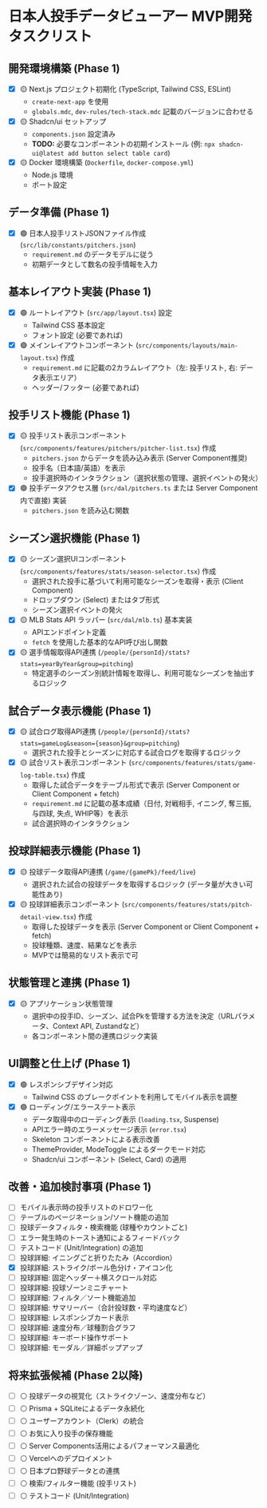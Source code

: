 # 日本人投手データビューアー MVP開発タスクリスト

## 開発環境構築 (Phase 1)
- [x] 🟡 Next.js プロジェクト初期化 (TypeScript, Tailwind CSS, ESLint)
  - `create-next-app` を使用
  - `globals.mdc`, `dev-rules/tech-stack.mdc` 記載のバージョンに合わせる
- [x] 🟡 Shadcn/ui セットアップ
  - `components.json` 設定済み
  - **TODO:** 必要なコンポーネントの初期インストール (例: `npx shadcn-ui@latest add button select table card`)
- [x] 🟡 Docker 環境構築 (`Dockerfile`, `docker-compose.yml`)
  - Node.js 環境
  - ポート設定

## データ準備 (Phase 1)
- [x] 🟢 日本人投手リストJSONファイル作成 (`src/lib/constants/pitchers.json`)
  - `requirement.md` のデータモデルに従う
  - 初期データとして数名の投手情報を入力

## 基本レイアウト実装 (Phase 1)
- [x] 🟢 ルートレイアウト (`src/app/layout.tsx`) 設定
  - Tailwind CSS 基本設定
  - フォント設定 (必要であれば)
- [x] 🟢 メインレイアウトコンポーネント (`src/components/layouts/main-layout.tsx`) 作成
  - `requirement.md` に記載の2カラムレイアウト（左: 投手リスト, 右: データ表示エリア）
  - ヘッダー/フッター (必要であれば)

## 投手リスト機能 (Phase 1)
- [x] 🟡 投手リスト表示コンポーネント (`src/components/features/pitchers/pitcher-list.tsx`) 作成
  - `pitchers.json` からデータを読み込み表示 (Server Component推奨)
  - 投手名（日本語/英語）を表示
  - 投手選択時のインタラクション（選択状態の管理、選択イベントの発火）
- [x] 🟢 投手データアクセス層 (`src/dal/pitchers.ts` または Server Component内で直接) 実装
  - `pitchers.json` を読み込む関数

## シーズン選択機能 (Phase 1)
- [x] 🟡 シーズン選択UIコンポーネント (`src/components/features/stats/season-selector.tsx`) 作成
  - 選択された投手に基づいて利用可能なシーズンを取得・表示 (Client Component)
  - ドロップダウン (Select) またはタブ形式
  - シーズン選択イベントの発火
- [x] 🟡 MLB Stats API ラッパー (`src/dal/mlb.ts`) 基本実装
  - APIエンドポイント定義
  - `fetch` を使用した基本的なAPI呼び出し関数
- [x] 🟡 選手情報取得API連携 (`/people/{personId}/stats?stats=yearByYear&group=pitching`)
  - 特定選手のシーズン別統計情報を取得し、利用可能なシーズンを抽出するロジック

## 試合データ表示機能 (Phase 1)
- [x] 🟡 試合ログ取得API連携 (`/people/{personId}/stats?stats=gameLog&season={season}&group=pitching`)
  - 選択された投手とシーズンに対応する試合ログを取得するロジック
- [x] 🟡 試合リスト表示コンポーネント (`src/components/features/stats/game-log-table.tsx`) 作成
  - 取得した試合データをテーブル形式で表示 (Server Component or Client Component + fetch)
  - `requirement.md` に記載の基本成績（日付, 対戦相手, イニング, 奪三振, 与四球, 失点, WHIP等）を表示
  - 試合選択時のインタラクション

## 投球詳細表示機能 (Phase 1)
- [x] 🟡 投球データ取得API連携 (`/game/{gamePk}/feed/live`)
  - 選択された試合の投球データを取得するロジック (データ量が大きい可能性あり)
- [x] 🟡 投球詳細表示コンポーネント (`src/components/features/stats/pitch-detail-view.tsx`) 作成
  - 取得した投球データを表示 (Server Component or Client Component + fetch)
  - 投球種類、速度、結果などを表示
  - MVPでは簡易的なリスト表示で可

## 状態管理と連携 (Phase 1)
- [x] 🟡 アプリケーション状態管理
  - 選択中の投手ID、シーズン、試合Pkを管理する方法を決定（URLパラメータ、Context API, Zustandなど）
  - 各コンポーネント間の連携ロジック実装

## UI調整と仕上げ (Phase 1)
- [x] 🟢 レスポンシブデザイン対応
  - Tailwind CSS のブレークポイントを利用してモバイル表示を調整
- [x] 🟢 ローディング/エラーステート表示
  - データ取得中のローディング表示 (`loading.tsx`, Suspense)
  - APIエラー時のエラーメッセージ表示 (`error.tsx`)
  - Skeleton コンポーネントによる表示改善
  - ThemeProvider, ModeToggle によるダークモード対応
  - Shadcn/ui コンポーネント (Select, Card) の適用

## 改善・追加検討事項 (Phase 1)
- [ ] モバイル表示時の投手リストのドロワー化
- [ ] テーブルのページネーション/ソート機能の追加
- [ ] 投球データフィルタ・検索機能 (球種やカウントごと)
- [ ] エラー発生時のトースト通知によるフィードバック
- [ ] テストコード (Unit/Integration) の追加
- [ ] 投球詳細: イニングごと折りたたみ（Accordion）
- [x] 投球詳細: ストライク/ボール色分け・アイコン化
- [ ] 投球詳細: 固定ヘッダー＋横スクロール対応
- [ ] 投球詳細: 投球ゾーンミニチャート
- [ ] 投球詳細: フィルタ／ソート機能追加
- [ ] 投球詳細: サマリーバー（合計投球数・平均速度など）
- [ ] 投球詳細: レスポンシブカード表示
- [ ] 投球詳細: 速度分布／球種割合グラフ
- [ ] 投球詳細: キーボード操作サポート
- [ ] 投球詳細: モーダル／詳細ポップアップ

## 将来拡張候補 (Phase 2以降)
- [ ] ⚪ 投球データの視覚化（ストライクゾーン、速度分布など）
- [ ] ⚪ Prisma + SQLiteによるデータ永続化
- [ ] ⚪ ユーザーアカウント（Clerk）の統合
- [ ] ⚪ お気に入り投手の保存機能
- [ ] ⚪ Server Components活用によるパフォーマンス最適化
- [ ] ⚪ Vercelへのデプロイメント
- [ ] ⚪ 日本プロ野球データとの連携
- [ ] ⚪ 検索/フィルター機能 (投手リスト)
- [ ] ⚪ テストコード (Unit/Integration) 